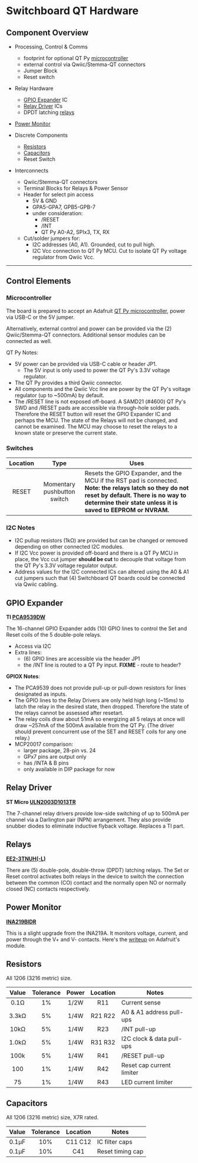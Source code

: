 # Switchboard QT Hardware

## Component Overview

* Processing, Control & Comms

  * footprint for optional QT Py [microcontroller](#microcontroller)
  * external control via Qwiic/Stemma-QT connectors
  * Jumper Block
  * Reset switch
* Relay Hardware
  * [GPIO Expander](#gpio-expander) IC
  * [Relay Driver](#relay-driver) ICs
  * DPDT latching [relays](#relays)
* [Power Monitor](#power-monitor)
* Discrete Components
  * [Resistors](#resistors)
  * [Capacitors](#capacitors)
  * Reset Switch
* Interconnects
  * Qwiic/Stemma-QT connectors
  * Terminal Blocks for Relays & Power Sensor
  * Header for select pin access
    * 5V & GND
    * GPA5-GPA7, GPB5-GPB-7
    * under consideration:
      * /RESET
      * /INT
      * QT Py A0-A2, SPIx3, TX, RX
  * Cut/solder jumpers for:
    * I2C addresses (A0, A1). Grounded, cut to pull high.
    * I2C Vcc connection to QT Py MCU. Cut to isolate QT Py voltage regulator from Qwiic Vcc.

---

## Control Elements

### Microcontroller

The board is prepared to accept an Adafruit [QT Py microcontroller](https://www.adafruit.com/product/4600), power via USB-C or the 5V jumper.

Alternatively, external control and power can be provided via the (2) Qwiic/Stemma-QT connectors. Additional sensor modules can be connected as well.

QT Py Notes:

* 5V power can be provided via USB-C cable or header JP1.
  * The 5V input is only used to power the QT Py's 3.3V voltage regulator.
* The QT Py provides a third Qwiic connector.
* All components and the Qwiic Vcc line are power by the QT Py's voltage regulator (up to ~500mA) by default.
* The /RESET line is not exposed off-board. A SAMD21 (#4600) QT Py's SWD and /RESET pads are accessible via through-hole solder pads. Therefore the RESET button will reset the GPIO Expander IC and perhaps the MCU. The state of the Relays will not be changed, and cannot be examined. The MCU may choose to reset the relays to a known state or preserve the current state.

### Switches

| Location |            Type             | Uses                                                         |
| :------: | :-------------------------: | ------------------------------------------------------------ |
|  RESET   | Momentary pushbutton switch | Resets the GPIO Expander, and the MCU if the RST pad is connected. **Note: the relays latch so they do not reset by default. There is no way to determine their state unless it is saved to EEPROM or NVRAM.** |

### I2C Notes

* I2C pullup resistors (1kΩ) are provided but can be changed or removed depending on other connected I2C modules.
* If I2C Vcc power is provided off-board and there is a QT Py MCU in place, the Vcc cut jumper **should be cut** to decouple that voltage from the QT Py's 3.3V voltage regulator output.
* Address values for the I2C connected ICs can altered using the A0 & A1 cut jumpers such that (4) Switchboard QT boards could be connected via Qwiic cabling.

## GPIO Expander

**TI [PCA9539DW](https://www.digikey.com/short/zd08w70j)**

The 16-channel GPIO Expander adds (10) GPIO lines to control the Set and Reset coils of the 5 double-pole relays.

* Access via I2C
* Extra lines:
  * (6) GPIO lines are accessible via the header JP1
  * the /INT line is routed to a QT Py input. **FIXME** - route to header?

**GPIOX Notes**:

* The PCA9539 does not provide pull-up or pull-down resistors for lines designated as inputs.
* The GPIO lines to the Relay Drivers are only held high long (~15ms) to latch the relay in the desired state, then dropped. Therefore the state of the relays cannot be assessed after resetart.
* The relay coils draw about 51mA so energizing all 5 relays at once will draw ~257mA of the 500mA available from the QT Py. (The driver should prevent concurrent use of the SET and RESET coils for any one relay.)
* MCP20017 comparison:
  * larger package, 28-pin vs. 24
  * GPx7 pins are output only
  * has /INTA & B pins
  * only available in DIP package for now

## Relay Driver

**ST Micro [ULN2003D1013TR](https://www.digikey.com/short/wzfmzvjh)**

The 7-channel relay drivers provide low-side switching of up to 500mA per channel via a Darlington pair (NPN) arrangement. They also provide snubber diodes to eliminate inductive flyback voltage. Replaces a TI part.

## Relays

**[EE2-3TNUH(-L)](https://www.digikey.com/short/3hfz4vbc)**

There are (5) double-pole, double-throw (DPDT) latching relays. The Set or Reset control activates both relays in the device to switch the connection between the common (CO) contact and the normally open NO or normally closed (NC) contacts respectively.

## Power Monitor

**[INA219BIDR](https://www.digikey.com/short/9qj5h54z)**

This is a slight upgrade from the INA219A. It monitors voltage, current, and power through the V+ and V- contacts. Here's the [writeup](https://www.adafruit.com/product/904) on Adafruit's module.

## Resistors

All 1206 (3216 metric) size.

| Value | Tolerance | Power | Location | Notes                     |
| :---: | :-------: | :---: | :------: | ------------------------- |
| 0.1Ω  |    1%     | 1/2W  |   R11    | Current sense             |
| 3.3kΩ |    5%     | 1/4W  | R21 R22  | A0 & A1 address pull-ups  |
| 10kΩ  |    5%     | 1/4W  |   R23    | /INT pull-up              |
| 1.0kΩ |    5%     | 1/4W  | R31 R32  | I2C clock & data pull-ups |
| 100k  |    5%     | 1/4W  |   R41    | /RESET pull-up            |
|  100  |    1%     | 1/4W  |   R42    | Reset cap current limiter |
|  75   |    1%     | 1/4W  |   R43    | LED current limiter       |

##  Capacitors

All 1206 (3216 metric) size, X7R rated.

| Value | Tolerance | Location | Notes            |
| :---: | :-------: | :------: | ---------------- |
| 0.1µF |    10%    | C11 C12  | IC filter caps   |
| 0.1µF |    10%    |   C41    | Reset timing cap |

